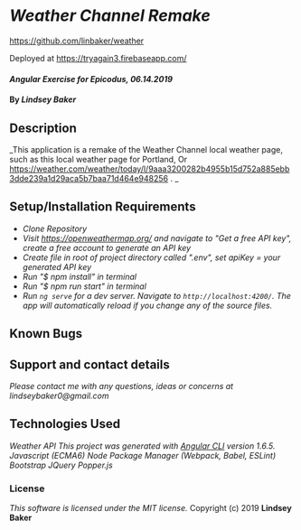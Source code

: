 # _Weather Channel Remake_

https://github.com/linbaker/weather

Deployed at https://tryagain3.firebaseapp.com/

#### _Angular Exercise for Epicodus, 06.14.2019_

#### By _**Lindsey Baker**_

## Description

_This application is a remake of the Weather Channel local weather page, such as this local weather page for Portland, Or
https://weather.com/weather/today/l/9aaa3200282b4955b15d752a885ebb3dde239a1d29aca5b7baa71d464e948256 . _


## Setup/Installation Requirements

* _Clone Repository_
* _Visit https://openweathermap.org/  and navigate to "Get a free API key", create a free account to generate an API key_
* _Create file in root of project directory called ".env", set apiKey = your generated API key_
* _Run "$ npm install" in terminal_
* _Run "$ npm run start" in terminal_
* _Run `ng serve` for a dev server. Navigate to `http://localhost:4200/`. The app will automatically reload if you change any of the source files._

## Known Bugs


## Support and contact details

_Please contact me with any questions, ideas or concerns at lindseybaker0@gmail.com_

## Technologies Used

_Weather API_
_This project was generated with [Angular CLI](https://github.com/angular/angular-cli) version 1.6.5._
_Javascript (ECMA6)_
_Node Package Manager (Webpack, Babel, ESLint)_
_Bootstrap_
_JQuery_
_Popper.js_


### License

*This software is licensed under the MIT license.*
Copyright (c) 2019 **Lindsey Baker**
